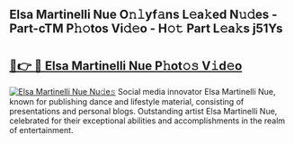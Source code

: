 ## Elsa Martinelli Nue O𝚗𝚕yf𝚊ns L𝚎a𝚔ed N𝚞𝚍es - Part-cTM P𝚑𝚘tos Vi𝚍𝚎o - H𝚘𝚝 Part L𝚎a𝚔s j51Ys

# <h2><a href="http://kfae0t.oniu.top/?m=Elsa+Martinelli+Nue">🔗👉 🔴 Elsa Martinelli Nue P𝚑ot𝚘𝚜 V𝚒d𝚎o</a></h2>

[![Elsa Martinelli Nue Nu𝚍e𝚜](https://i.imgur.com/0qMVB7G.gif)](http://kfae0t.oniu.top/?m=Elsa+Martinelli+Nue)
Social media innovator Elsa Martinelli Nue, known for publishing dance and lifestyle material, consisting of presentations and personal blogs. Outstanding artist Elsa Martinelli Nue, celebrated for their exceptional abilities and accomplishments in the realm of entertainment.  
